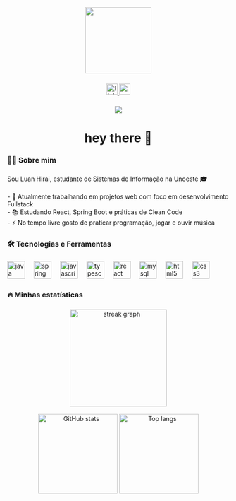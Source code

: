 <div align="center">
  <img height="150" src="https://media.giphy.com/media/M9gbBd9nbDrOTu1Mqx/giphy.gif" />
</div>

###

<div align="center">
  <a href="https://www.linkedin.com/in/luanhirai" target="_blank">
    <img src="https://img.shields.io/static/v1?message=LinkedIn&logo=linkedin&label=&color=0077B5&logoColor=white&labelColor=&style=for-the-badge" height="25" alt="linkedin logo" />
  </a>
  <a href="mailto:luan.hirai@unoeste.edu.br" target="_blank">
    <img src="https://img.shields.io/static/v1?message=Gmail&logo=gmail&label=&color=D14836&logoColor=white&labelColor=&style=for-the-badge" height="25" alt="gmail logo" />
  </a>
  <!-- Pode adicionar YouTube ou Twitter se quiser -->
</div>

###

<div align="center">
  <img src="https://visitor-badge.laobi.icu/badge?page_id=luanhirai.luanhirai" />
</div>

###

<h1 align="center">hey there 👋</h1>

###

<h3 align="left">👨‍💻 Sobre mim</h3>

###

<p align="left">
  Sou Luan Hirai, estudante de Sistemas de Informação na Unoeste 🎓<br><br>
  - 🔭 Atualmente trabalhando em projetos web com foco em desenvolvimento Fullstack<br>
  - 📚 Estudando React, Spring Boot e práticas de Clean Code<br>
  - ⚡ No tempo livre gosto de praticar programação, jogar e ouvir música
</p>

###

<h3 align="left">🛠 Tecnologias e Ferramentas</h3>

###

<div align="left">
  <img src="https://cdn.jsdelivr.net/gh/devicons/devicon/icons/java/java-original.svg" height="40" alt="java logo" />
  <img width="12" />
  <img src="https://cdn.jsdelivr.net/gh/devicons/devicon/icons/spring/spring-original.svg" height="40" alt="spring logo" />
  <img width="12" />
  <img src="https://cdn.jsdelivr.net/gh/devicons/devicon/icons/javascript/javascript-original.svg" height="40" alt="javascript logo" />
  <img width="12" />
  <img src="https://cdn.jsdelivr.net/gh/devicons/devicon/icons/typescript/typescript-original.svg" height="40" alt="typescript logo" />
  <img width="12" />
  <img src="https://cdn.jsdelivr.net/gh/devicons/devicon/icons/react/react-original.svg" height="40" alt="react logo" />
  <img width="12" />
  <img src="https://cdn.jsdelivr.net/gh/devicons/devicon/icons/mysql/mysql-original.svg" height="40" alt="mysql logo" />
  <img width="12" />
  <img src="https://cdn.jsdelivr.net/gh/devicons/devicon/icons/html5/html5-original.svg" height="40" alt="html5 logo" />
  <img width="12" />
  <img src="https://cdn.jsdelivr.net/gh/devicons/devicon/icons/css3/css3-original.svg" height="40" alt="css3 logo" />
</div>

###

<h3 align="left">🔥 Minhas estatísticas</h3>

###

<div align="center">
  <img src="https://streak-stats.demolab.com?user=luanhirai&locale=pt-br&mode=daily&theme=dark&hide_border=false&border_radius=5&order=3" height="220" alt="streak graph" />
  <br><br>
  <img src="https://github-readme-stats.vercel.app/api?username=luanhirai&show_icons=true&theme=dracula&locale=pt-br&hide_border=false" height="180" alt="GitHub stats" />
  <img src="https://github-readme-stats.vercel.app/api/top-langs/?username=luanhirai&layout=compact&theme=dracula&locale=pt-br&hide_border=false" height="180" alt="Top langs" />
</div>

###
